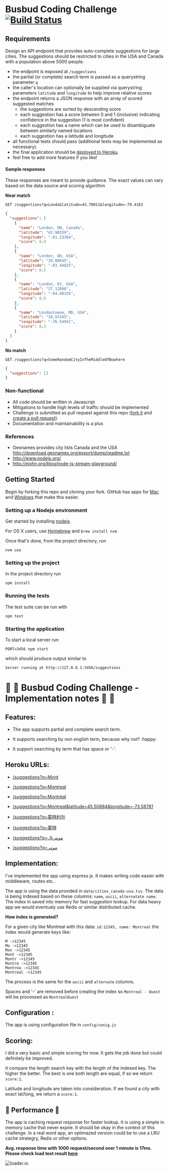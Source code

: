 # Busbud Coding Challenge [![Build Status](https://circleci.com/gh/busbud/coding-challenge-backend-c/tree/master.png?circle-token=6e396821f666083bc7af117113bdf3a67523b2fd)](https://circleci.com/gh/busbud/coding-challenge-backend-c)

## Requirements

Design an API endpoint that provides auto-complete suggestions for large cities.
The suggestions should be restricted to cities in the USA and Canada with a population above 5000 people.

- the endpoint is exposed at `/suggestions`
- the partial (or complete) search term is passed as a querystring parameter `q`
- the caller's location can optionally be supplied via querystring parameters `latitude` and `longitude` to help improve relative scores
- the endpoint returns a JSON response with an array of scored suggested matches
    - the suggestions are sorted by descending score
    - each suggestion has a score between 0 and 1 (inclusive) indicating confidence in the suggestion (1 is most confident)
    - each suggestion has a name which can be used to disambiguate between similarly named locations
    - each suggestion has a latitude and longitude
- all functional tests should pass (additional tests may be implemented as necessary).
- the final application should be [deployed to Heroku](https://devcenter.heroku.com/articles/getting-started-with-nodejs).
- feel free to add more features if you like!

#### Sample responses

These responses are meant to provide guidance. The exact values can vary based on the data source and scoring algorithm

**Near match**

    GET /suggestions?q=Londo&latitude=43.70011&longitude=-79.4163

```json
{
  "suggestions": [
    {
      "name": "London, ON, Canada",
      "latitude": "42.98339",
      "longitude": "-81.23304",
      "score": 0.9
    },
    {
      "name": "London, OH, USA",
      "latitude": "39.88645",
      "longitude": "-83.44825",
      "score": 0.5
    },
    {
      "name": "London, KY, USA",
      "latitude": "37.12898",
      "longitude": "-84.08326",
      "score": 0.5
    },
    {
      "name": "Londontowne, MD, USA",
      "latitude": "38.93345",
      "longitude": "-76.54941",
      "score": 0.3
    }
  ]
}
```

**No match**

    GET /suggestions?q=SomeRandomCityInTheMiddleOfNowhere

```json
{
  "suggestions": []
}
```


### Non-functional

- All code should be written in Javascript
- Mitigations to handle high levels of traffic should be implemented
- Challenge is submitted as pull request against this repo ([fork it](https://help.github.com/articles/fork-a-repo/) and [create a pull request](https://help.github.com/articles/creating-a-pull-request-from-a-fork/)).
- Documentation and maintainability is a plus

### References

- Geonames provides city lists Canada and the USA http://download.geonames.org/export/dump/readme.txt
- http://www.nodejs.org/
- http://ejohn.org/blog/node-js-stream-playground/


## Getting Started

Begin by forking this repo and cloning your fork. GitHub has apps for [Mac](http://mac.github.com/) and
[Windows](http://windows.github.com/) that make this easier.

### Setting up a Nodejs environment

Get started by installing [nodejs](http://www.nodejs.org).

For OS X users, use [Homebrew](http://brew.sh) and `brew install nvm`

Once that's done, from the project directory, run

```
nvm use
```

### Setting up the project

In the project directory run

```
npm install
```

### Running the tests

The test suite can be run with

```
npm test
```

### Starting the application

To start a local server run

```
PORT=3456 npm start
```

which should produce output similar to

```
Server running at http://127.0.0.1:3456/suggestions
```


# :bus: :bus: Busbud Coding Challenge - Implementation notes :bus: :bus:



## Features: 

- The app supports partial and complete search term.

- It supports searching by non english term, because why not? :happy:

- It support searching by term that has space or '-'.



## Heroku URLs:

- [/suggestions?q=Mont](https://busbud-city-suggestions.herokuapp.com/suggestions?q=Mont)

- [/suggestions?q=Montreal](https://busbud-city-suggestions.herokuapp.com/suggestions?q=Montreal)

- [/suggestions?q=Montréal](https://busbud-city-suggestions.herokuapp.com/suggestions?q=Montréal)

- [/suggestions?q=Montreal&latitude=45.50884&longitude=-73.58781](https://busbud-city-suggestions.herokuapp.com/suggestions?q=Montreal&latitude=45.50884&longitude=-73.58781)

- [/suggestions?q=蒙特利尔](https://busbud-city-suggestions.herokuapp.com/suggestions?q=蒙特利尔)

- [/suggestions?q=蒙特](https://busbud-city-suggestions.herokuapp.com/suggestions?q=蒙特)

- [/suggestions?q=مونتریال](https://busbud-city-suggestions.herokuapp.com/suggestions?q=مونتریال)

- [/suggestions?q=مونتر](https://busbud-city-suggestions.herokuapp.com/suggestions?q=مونتر)


## Implementation:

I've implemented the app using express js. It makes writing code easier with middleware, routes etc..

The app is using the data provided in `data/cities_canada-usa.tsv`. The data is being indexed based on these columns: `name`, `ascii`, `alternatate name`. The index in saved into memory for fast suggestion lookup. For data heavy app we would eventualy use Redis or similar distributed cache.



**How index is generated?** 

 For a given city like Montreal with this data: `id:12345, name: Montreal` the index would generate keys like:

```
M ->12345
Mo ->12345
Mon ->12345
Mont ->12345
Montr ->12345
Montre ->12345
Montrea ->12345
Montreal ->12345
```

The process is the same for the `ascii` and `alternate` columns.

Spaces and '-' are removed before creating the index so `Montreal - Ouest` will be processed as `MontrealOuest`



## Configuration :

The app is using configuration file in `config/conig.js`



## Scoring:

I did a very basic and simple scoring for now. It gets the job done but could definitely be improved. 

It compare the length search key with the length of the indexed key. The higher the better. The best is one both length are equal, if so we return `score:1`.

Latitude and longitude are taken into consideration. If we found a city with exact lat/long, we return a `score:1`.



## :rocket: Performance :rocket:

The app is caching request response for faster lookup.  It is using a simple in memory cache that never expire. It should be okay in the context of this challenge. In a real word app, an optimazed version could be to use a LRU cache strategry, Redis or other options.

**Avg. response time with 1000 request/second over 1 minute is 17ms. Please check load test result [here](http://bit.ly/2PJQtME)**

![loader.io](test/loader.io.png)